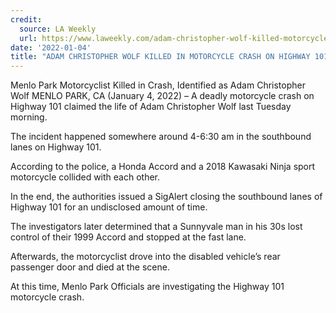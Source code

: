 ```yaml
---
credit:
  source: LA Weekly
  url: https://www.laweekly.com/adam-christopher-wolf-killed-motorcycle-crash-highway-101-menlo-park-ca/
date: '2022-01-04'
title: "ADAM CHRISTOPHER WOLF KILLED IN MOTORCYCLE CRASH ON HIGHWAY 101 [MENLO PARK, CA]"
---
```

Menlo Park Motorcyclist Killed in Crash, Identified as Adam Christopher Wolf
MENLO PARK, CA (January 4, 2022) – A deadly motorcycle crash on Highway 101 claimed the life of Adam Christopher Wolf  last Tuesday morning.

The incident happened somewhere around 4-6:30 am in the southbound lanes on Highway 101.

According to the police, a Honda Accord and a 2018 Kawasaki Ninja sport motorcycle collided with each other.

In the end, the authorities issued a SigAlert closing the southbound lanes of Highway 101 for an undisclosed amount of time.

The investigators later determined that a Sunnyvale man in his 30s lost control of their 1999 Accord and stopped at the fast lane.

Afterwards, the motorcyclist drove into the disabled vehicle’s rear passenger door and died at the scene.

At this time, Menlo Park Officials are investigating the Highway 101 motorcycle crash.
